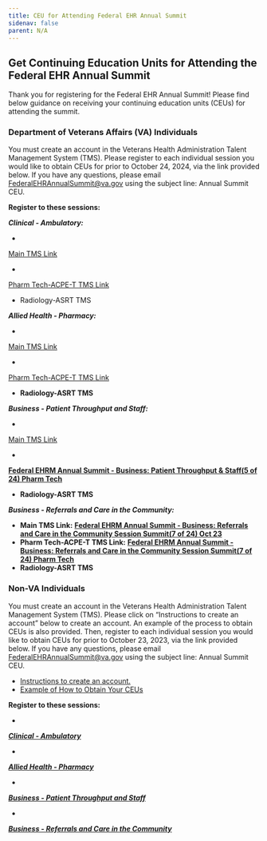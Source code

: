 ```yaml
---
title: CEU for Attending Federal EHR Annual Summit
sidenav: false
parent: N/A
---
```

## Get Continuing Education Units for Attending the Federal EHR Annual Summit

Thank you for registering for the Federal EHR Annual Summit! Please find below guidance on receiving your continuing education units (CEUs) for attending the summit. 

### Department of Veterans Affairs (VA) Individuals

You must create an account in the Veterans Health Administration Talent Management System (TMS). Please register to each individual session you would like to obtain CEUs for prior to October 24, 2024, via the link provided below. If you have any questions, please email [FederalEHRAnnualSummit@va.gov](FederalEHRAnnualSummit@va.gov) using the subject line: Annual Summit CEU.

**Register to these sessions:**

***Clinical - Ambulatory:***

- 


[Main TMS Link](https://gcc02.safelinks.protection.outlook.com/?url=https%3A%2F%2Fhcm03.ns2cloud.com%2Fsf%2Flearning%3FdestUrl%3Dhttps%253a%252f%252fva-hcm03.ns2cloud.com%252flearning%252fuser%252fdeeplink_redirect.jsp%253flinkId%253dITEM_DETAILS%2526componentID%253d131013616%2526componentTypeID%253dVA%2526revisionDate%253d1721275200000%2526fromSF%253dY%26company%3DVAHCM03&data=05%7C02%7C%7Cea961f77fab94408fbbc08dcc2e5cedf%7Ce95f1b23abaf45ee821db7ab251ab3bf%7C0%7C0%7C638599539473102460%7CUnknown%7CTWFpbGZsb3d8eyJWIjoiMC4wLjAwMDAiLCJQIjoiV2luMzIiLCJBTiI6Ik1haWwiLCJXVCI6Mn0%3D%7C0%7C%7C%7C&sdata=%2BYLqVNvvT7p7YSsJ86oJm1shquKZYHzUx8fTILC3UuU%3D&reserved=0)

- 


[Pharm Tech-ACPE-T TMS Link](https://gcc02.safelinks.protection.outlook.com/?url=https%3A%2F%2Fhcm03.ns2cloud.com%2Fsf%2Flearning%3FdestUrl%3Dhttps%253a%252f%252fva-hcm03.ns2cloud.com%252flearning%252fuser%252fdeeplink_redirect.jsp%253flinkId%253dITEM_DETAILS%2526componentID%253d131013685%2526componentTypeID%253dVA%2526revisionDate%253d1721793600000%2526fromSF%253dY%26company%3DVAHCM03&data=05%7C02%7C%7Cea961f77fab94408fbbc08dcc2e5cedf%7Ce95f1b23abaf45ee821db7ab251ab3bf%7C0%7C0%7C638599539473113786%7CUnknown%7CTWFpbGZsb3d8eyJWIjoiMC4wLjAwMDAiLCJQIjoiV2luMzIiLCJBTiI6Ik1haWwiLCJXVCI6Mn0%3D%7C0%7C%7C%7C&sdata=Rv17LpzeYj2HTxikiat3dY9a%2BYN1KCb2YpUQmmSZSoA%3D&reserved=0)

- Radiology-ASRT TMS

***Allied Health - Pharmacy:***

- 


[Main TMS Link](https://gcc02.safelinks.protection.outlook.com/?url=https%3A%2F%2Fhcm03.ns2cloud.com%2Fsf%2Flearning%3FdestUrl%3Dhttps%253a%252f%252fva-hcm03.ns2cloud.com%252flearning%252fuser%252fdeeplink_redirect.jsp%253flinkId%253dITEM_DETAILS%2526componentID%253d131013759%2526componentTypeID%253dVA%2526revisionDate%253d1722312000000%2526fromSF%253dY%26company%3DVAHCM03&data=05%7C02%7C%7C639b5a2e78e74476d79608dcc2e6fd85%7Ce95f1b23abaf45ee821db7ab251ab3bf%7C0%7C0%7C638599544580232385%7CUnknown%7CTWFpbGZsb3d8eyJWIjoiMC4wLjAwMDAiLCJQIjoiV2luMzIiLCJBTiI6Ik1haWwiLCJXVCI6Mn0%3D%7C0%7C%7C%7C&sdata=SSh0tRCauJXS57Xps582u0bZeeM2oPxvqn%2Fn%2BFBr%2F9g%3D&reserved=0)

- 



[Pharm Tech-ACPE-T TMS Link](https://gcc02.safelinks.protection.outlook.com/?url=https%3A%2F%2Fhcm03.ns2cloud.com%2Fsf%2Flearning%3FdestUrl%3Dhttps%253a%252f%252fva-hcm03.ns2cloud.com%252flearning%252fuser%252fdeeplink_redirect.jsp%253flinkId%253dITEM_DETAILS%2526componentID%253d131013817%2526componentTypeID%253dVA%2526revisionDate%253d1722830400000%2526fromSF%253dY%26company%3DVAHCM03&data=05%7C02%7C%7C639b5a2e78e74476d79608dcc2e6fd85%7Ce95f1b23abaf45ee821db7ab251ab3bf%7C0%7C0%7C638599544580244720%7CUnknown%7CTWFpbGZsb3d8eyJWIjoiMC4wLjAwMDAiLCJQIjoiV2luMzIiLCJBTiI6Ik1haWwiLCJXVCI6Mn0%3D%7C0%7C%7C%7C&sdata=jP%2BOD17lI%2FSUUkpO2lKkmIVr%2FxL1Onf5Lo2HEUJoHTc%3D&reserved=0)


- **Radiology-ASRT TMS**

***Business - Patient Throughput and Staff:***

- 
[Main TMS Link](https://gcc02.safelinks.protection.outlook.com/?url=https%3A%2F%2Fhcm03.ns2cloud.com%2Fsf%2Flearning%3FdestUrl%3Dhttps%253a%252f%252fva-hcm03.ns2cloud.com%252flearning%252fuser%252fdeeplink_redirect.jsp%253flinkId%253dITEM_DETAILS%2526componentID%253d131013777%2526componentTypeID%253dVA%2526revisionDate%253d1722398400000%2526fromSF%253dY%26company%3DVAHCM03&data=05%7C02%7C%7C46337deb88bd4d119a3508dccd00fc96%7Ce95f1b23abaf45ee821db7ab251ab3bf%7C0%7C0%7C638610651321295053%7CUnknown%7CTWFpbGZsb3d8eyJWIjoiMC4wLjAwMDAiLCJQIjoiV2luMzIiLCJBTiI6Ik1haWwiLCJXVCI6Mn0%3D%7C0%7C%7C%7C&sdata=7Yf%2FA8mbSzaGOlFZpds5BFsY3FzpoDyXOdtaBPSOPew%3D&reserved=0)

- 
[**Federal EHRM Annual Summit - Business: Patient Throughput & Staff(5 of 24) Pharm Tech**](https://gcc02.safelinks.protection.outlook.com/?url=https%3A%2F%2Fhcm03.ns2cloud.com%2Fsf%2Flearning%3FdestUrl%3Dhttps%253a%252f%252fva-hcm03.ns2cloud.com%252flearning%252fuser%252fdeeplink_redirect.jsp%253flinkId%253dITEM_DETAILS%2526componentID%253d131013819%2526componentTypeID%253dVA%2526revisionDate%253d1722830400000%2526fromSF%253dY%26company%3DVAHCM03&data=05%7C02%7C%7C46337deb88bd4d119a3508dccd00fc96%7Ce95f1b23abaf45ee821db7ab251ab3bf%7C0%7C0%7C638610651321308676%7CUnknown%7CTWFpbGZsb3d8eyJWIjoiMC4wLjAwMDAiLCJQIjoiV2luMzIiLCJBTiI6Ik1haWwiLCJXVCI6Mn0%3D%7C0%7C%7C%7C&sdata=e1Nff2M16qql5VIrF7DOGRgMbTLhEhOG%2BROWCQ%2BPueo%3D&reserved=0)

- **Radiology-ASRT TMS**

***Business - Referrals and Care in the Community:***

- **Main TMS Link:** [**Federal EHRM Annual Summit - Business: Referrals and Care in the Community Session Summit(7 of 24) Oct 23**](https://gcc02.safelinks.protection.outlook.com/?url=https%3A%2F%2Fhcm03.ns2cloud.com%2Fsf%2Flearning%3FdestUrl%3Dhttps%253a%252f%252fva-hcm03.ns2cloud.com%252flearning%252fuser%252fdeeplink_redirect.jsp%253flinkId%253dITEM_DETAILS%2526componentID%253d131013816%2526componentTypeID%253dVA%2526revisionDate%253d1722830400000%2526fromSF%253dY%26company%3DVAHCM03&data=05%7C02%7C%7C5a4f1e9041a14b124f9608dccd01b888%7Ce95f1b23abaf45ee821db7ab251ab3bf%7C0%7C0%7C638610654477490305%7CUnknown%7CTWFpbGZsb3d8eyJWIjoiMC4wLjAwMDAiLCJQIjoiV2luMzIiLCJBTiI6Ik1haWwiLCJXVCI6Mn0%3D%7C0%7C%7C%7C&sdata=8ALidMh8PIebVDiUGHGFpMXxvwn6bWLkbj8X1mbiLdM%3D&reserved=0)
- **Pharm Tech-ACPE-T TMS Link:** [**Federal EHRM Annual Summit - Business: Referrals and Care in the Community Session Summit(7 of 24) Pharm Tech**](https://gcc02.safelinks.protection.outlook.com/?url=https%3A%2F%2Fhcm03.ns2cloud.com%2Fsf%2Flearning%3FdestUrl%3Dhttps%253a%252f%252fva-hcm03.ns2cloud.com%252flearning%252fuser%252fdeeplink_redirect.jsp%253flinkId%253dITEM_DETAILS%2526componentID%253d131013821%2526componentTypeID%253dVA%2526revisionDate%253d1722830400000%2526fromSF%253dY%26company%3DVAHCM03&data=05%7C02%7C%7C5a4f1e9041a14b124f9608dccd01b888%7Ce95f1b23abaf45ee821db7ab251ab3bf%7C0%7C0%7C638610654477503451%7CUnknown%7CTWFpbGZsb3d8eyJWIjoiMC4wLjAwMDAiLCJQIjoiV2luMzIiLCJBTiI6Ik1haWwiLCJXVCI6Mn0%3D%7C0%7C%7C%7C&sdata=edYZEKqLnNoDlUojShfgTIWd%2FgHOeWj8n78SMQzL4u4%3D&reserved=0)
- **Radiology-ASRT TMS**

### Non-VA Individuals

You must create an account in the Veterans Health Administration Talent Management System (TMS). Please click on “Instructions to create an account” below to create an account. An example of the process to obtain CEUs is also provided. Then, register to each individual session you would like to obtain CEUs for prior to October 23, 2023, via the link provided below. If you have any questions, please email [FederalEHRAnnualSummit@va.gov](FederalEHRAnnualSummit@va.gov) using the subject line: Annual Summit CEU.

- [Instructions to create an account.](../images/how-to-create-an-account-in-vha-train.pdf)
- [Example of How to Obtain Your CEUs](../images/multidisciplinary-–-technical-web_live-sessions-template-24-jan-17-003-.docx)

**Register to these sessions:**

- 


[***Clinical - Ambulatory***](https://www.train.org/main/course/1122644/live-event)

- 


[***Allied Health - Pharmacy***](https://www.train.org/main/course/1122736/live-event)

- 


[***Business - Patient Throughput and Staff***](https://www.train.org/vha/course/1122955/live-event)

- 


[***Business - Referrals and Care in the Community***](https://www.train.org/vha/course/1123084/live-event)
